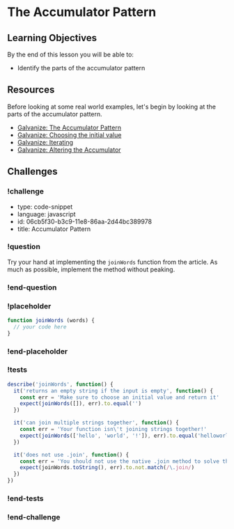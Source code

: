 # The Accumulator Pattern

## Learning Objectives

By the end of this lesson you will be able to:

* Identify the parts of the accumulator pattern

## Resources

Before looking at some real world examples, let's begin by looking at the parts of the
accumulator pattern.

* [Galvanize: The Accumulator Pattern](https://github.com/gSchool/javascript-curriculum/blob/master/20_Functional_Patterns/04_Accumulator_Pattern/README.md)
* [Galvanize: Choosing the initial value](https://github.com/gSchool/javascript-curriculum/blob/master/20_Functional_Patterns/04_Accumulator_Pattern/Choosing%20Initial%20Values.md)
* [Galvanize: Iterating](https://github.com/gSchool/javascript-curriculum/blob/master/20_Functional_Patterns/04_Accumulator_Pattern/Iterating.md)
* [Galvanize: Altering the Accumulator](https://github.com/gSchool/javascript-curriculum/blob/master/20_Functional_Patterns/04_Accumulator_Pattern/Altering%20the%20Accumulator.md)

## Challenges

<!-- Question -->

### !challenge

* type: code-snippet
* language: javascript
* id: 06cb5f30-b3c9-11e8-86aa-2d44bc389978
* title: Accumulator Pattern

### !question

Try your hand at implementing the `joinWords` function from the article. As much as possible, implement the
method without peaking.

### !end-question

### !placeholder

```js
function joinWords (words) {
  // your code here
}
```

### !end-placeholder

### !tests

```js
describe('joinWords', function() {
  it('returns an empty string if the input is empty', function() {
    const err = 'Make sure to choose an initial value and return it'
    expect(joinWords([]), err).to.equal('')
  })

  it('can join multiple strings together', function() {
    const err = 'Your function isn\'t joining strings together!'
    expect(joinWords(['hello', 'world', '!']), err).to.equal('helloworld!')
  })

  it('does not use .join', function() {
    const err = 'You should not use the native .join method to solve this problem'
    expect(joinWords.toString(), err).to.not.match(/\.join/)
  })
})
```

### !end-tests

### !end-challenge

